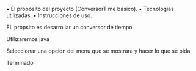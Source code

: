 • El propósito del proyecto (ConversorTime básico).
• Tecnologías utilizadas.
• Instrucciones de uso.

EL propsito es desarrollar un conversor de tiempo

Utilizaremos java

Seleccionar una opcion del menu que se mostrara y hacer lo que se pida

Terminado
